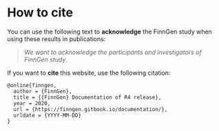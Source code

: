 # How to cite

You can use the following text to **acknowledge** the FinnGen study when using these results in publications:

> _We want to acknowledge the participants and investigators of FinnGen study_.

If you want to **cite** this website, use the following citation:

```text
@online{finngen,
  author = {FinnGen},
  title = {{FinnGen} Documentation of R4 release},
  year = 2020,
  url = {https://finngen.gitbook.io/documentation/},
  urldate = {YYYY-MM-DD}
}
```

